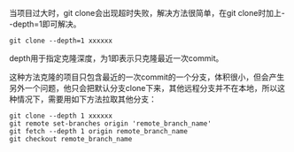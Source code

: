 
当项目过大时，git clone会出现超时失败，解决方法很简单，在git clone时加上--depth=1即可解决。

    git clone --depth=1 xxxxxx
depth用于指定克隆深度，为1即表示只克隆最近一次commit。

这种方法克隆的项目只包含最近的一次commit的一个分支，体积很小，但会产生另外一个问题，他只会把默认分支clone下来，其他远程分支并不在本地，所以这种情况下，需要用如下方法拉取其他分支：

    git clone --depth 1 xxxxxx
    git remote set-branches origin 'remote_branch_name'
    git fetch --depth 1 origin remote_branch_name
    git checkout remote_branch_name
